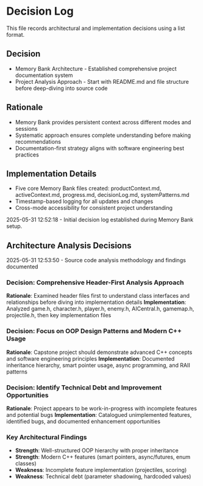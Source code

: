 # Decision Log

This file records architectural and implementation decisions using a list format.

## Decision

* Memory Bank Architecture - Established comprehensive project documentation system
* Project Analysis Approach - Start with README.md and file structure before deep-diving into source code

## Rationale 

* Memory Bank provides persistent context across different modes and sessions
* Systematic approach ensures complete understanding before making recommendations
* Documentation-first strategy aligns with software engineering best practices

## Implementation Details

* Five core Memory Bank files created: productContext.md, activeContext.md, progress.md, decisionLog.md, systemPatterns.md
* Timestamp-based logging for all updates and changes
* Cross-mode accessibility for consistent project understanding

2025-05-31 12:52:18 - Initial decision log established during Memory Bank setup.
## Architecture Analysis Decisions

2025-05-31 12:53:50 - Source code analysis methodology and findings documented

### Decision: Comprehensive Header-First Analysis Approach
**Rationale**: Examined header files first to understand class interfaces and relationships before diving into implementation details
**Implementation**: Analyzed game.h, character.h, player.h, enemy.h, AICentral.h, gamemap.h, projectile.h, then key implementation files

### Decision: Focus on OOP Design Patterns and Modern C++ Usage
**Rationale**: Capstone project should demonstrate advanced C++ concepts and software engineering principles
**Implementation**: Documented inheritance hierarchy, smart pointer usage, async programming, and RAII patterns

### Decision: Identify Technical Debt and Improvement Opportunities
**Rationale**: Project appears to be work-in-progress with incomplete features and potential bugs
**Implementation**: Catalogued unimplemented features, identified bugs, and documented enhancement opportunities

### Key Architectural Findings
* **Strength**: Well-structured OOP hierarchy with proper inheritance
* **Strength**: Modern C++ features (smart pointers, async/futures, enum classes)
* **Weakness**: Incomplete feature implementation (projectiles, scoring)
* **Weakness**: Technical debt (parameter shadowing, hardcoded values)